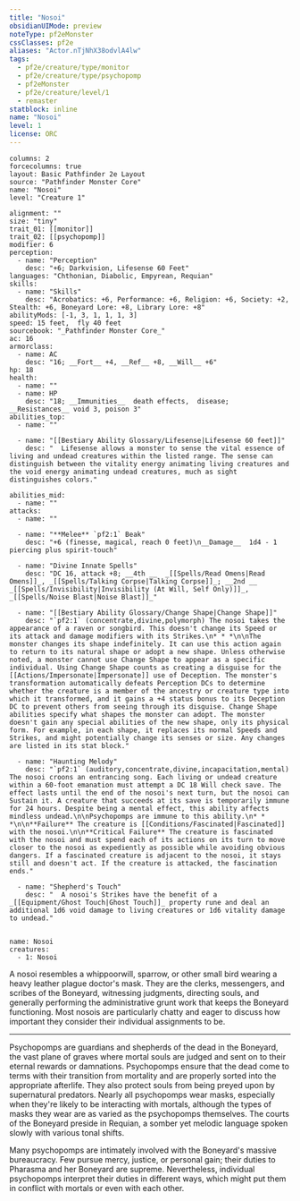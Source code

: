 ```yaml
---
title: "Nosoi"
obsidianUIMode: preview
noteType: pf2eMonster
cssClasses: pf2e
aliases: "Actor.nTjNhX38odvlA4lw" 
tags:
  - pf2e/creature/type/monitor
  - pf2e/creature/type/psychopomp
  - pf2eMonster
  - pf2e/creature/level/1
  - remaster
statblock: inline
name: "Nosoi"
level: 1
license: ORC
---
```


```statblock
columns: 2
forcecolumns: true
layout: Basic Pathfinder 2e Layout
source: "Pathfinder Monster Core"
name: "Nosoi"
level: "Creature 1"

alignment: ""
size: "tiny"
trait_01: [[monitor]]
trait_02: [[psychopomp]]
modifier: 6
perception:
  - name: "Perception"
    desc: "+6; Darkvision, Lifesense 60 Feet"
languages: "Chthonian, Diabolic, Empyrean, Requian"
skills:
  - name: "Skills"
    desc: "Acrobatics: +6, Performance: +6, Religion: +6, Society: +2, Stealth: +6, Boneyard Lore: +8, Library Lore: +8"
abilityMods: [-1, 3, 1, 1, 1, 3]
speed: 15 feet,  fly 40 feet
sourcebook: "_Pathfinder Monster Core_"
ac: 16
armorclass:
  - name: AC
    desc: "16; __Fort__ +4, __Ref__ +8, __Will__ +6"
hp: 18
health:
  - name: ""
  - name: HP
    desc: "18; __Immunities__  death effects,  disease; __Resistances__ void 3, poison 3"
abilities_top:
  - name: ""

  - name: "[[Bestiary Ability Glossary/Lifesense|Lifesense 60 feet]]"
    desc: "  Lifesense allows a monster to sense the vital essence of living and undead creatures within the listed range. The sense can distinguish between the vitality energy animating living creatures and the void energy animating undead creatures, much as sight distinguishes colors."

abilities_mid:
  - name: ""
attacks:
  - name: ""

  - name: "**Melee** `pf2:1` Beak"
    desc: "+6 (finesse, magical, reach 0 feet)\n__Damage__  1d4 - 1 piercing plus spirit-touch"

  - name: "Divine Innate Spells"
    desc: "DC 16, attack +8; __4th __  _[[Spells/Read Omens|Read Omens]]_, _[[Spells/Talking Corpse|Talking Corpse]]_; __2nd __  _[[Spells/Invisibility|Invisibility (At Will, Self Only)]]_, _[[Spells/Noise Blast|Noise Blast]]_"

  - name: "[[Bestiary Ability Glossary/Change Shape|Change Shape]]"
    desc: "`pf2:1` (concentrate,divine,polymorph) The nosoi takes the appearance of a raven or songbird. This doesn't change its Speed or its attack and damage modifiers with its Strikes.\n* * *\n\nThe monster changes its shape indefinitely. It can use this action again to return to its natural shape or adopt a new shape. Unless otherwise noted, a monster cannot use Change Shape to appear as a specific individual. Using Change Shape counts as creating a disguise for the [[Actions/Impersonate|Impersonate]] use of Deception. The monster's transformation automatically defeats Perception DCs to determine whether the creature is a member of the ancestry or creature type into which it transformed, and it gains a +4 status bonus to its Deception DC to prevent others from seeing through its disguise. Change Shape abilities specify what shapes the monster can adopt. The monster doesn't gain any special abilities of the new shape, only its physical form. For example, in each shape, it replaces its normal Speeds and Strikes, and might potentially change its senses or size. Any changes are listed in its stat block."

  - name: "Haunting Melody"
    desc: "`pf2:1` (auditory,concentrate,divine,incapacitation,mental) The nosoi croons an entrancing song. Each living or undead creature within a 60-foot emanation must attempt a DC 18 Will check save. The effect lasts until the end of the nosoi's next turn, but the nosoi can Sustain it. A creature that succeeds at its save is temporarily immune for 24 hours. Despite being a mental effect, this ability affects mindless undead.\n\nPsychopomps are immune to this ability.\n* * *\n\n**Failure** The creature is [[Conditions/Fascinated|Fascinated]] with the nosoi.\n\n**Critical Failure** The creature is fascinated with the nosoi and must spend each of its actions on its turn to move closer to the nosoi as expediently as possible while avoiding obvious dangers. If a fascinated creature is adjacent to the nosoi, it stays still and doesn't act. If the creature is attacked, the fascination ends."

  - name: "Shepherd's Touch"
    desc: "  A nosoi's Strikes have the benefit of a _[[Equipment/Ghost Touch|Ghost Touch]]_ property rune and deal an additional 1d6 void damage to living creatures or 1d6 vitality damage to undead."
 
```

```encounter-table
name: Nosoi
creatures:
  - 1: Nosoi
```



A nosoi resembles a whippoorwill, sparrow, or other small bird wearing a heavy leather plague doctor's mask. They are the clerks, messengers, and scribes of the Boneyard, witnessing judgments, directing souls, and generally performing the administrative grunt work that keeps the Boneyard functioning. Most nosois are particularly chatty and eager to discuss how important they consider their individual assignments to be.

* * *

Psychopomps are guardians and shepherds of the dead in the Boneyard, the vast plane of graves where mortal souls are judged and sent on to their eternal rewards or damnations. Psychopomps ensure that the dead come to terms with their transition from mortality and are properly sorted into the appropriate afterlife. They also protect souls from being preyed upon by supernatural predators. Nearly all psychopomps wear masks, especially when they're likely to be interacting with mortals, although the types of masks they wear are as varied as the psychopomps themselves. The courts of the Boneyard preside in Requian, a somber yet melodic language spoken slowly with various tonal shifts.

Many psychopomps are intimately involved with the Boneyard's massive bureaucracy. Few pursue mercy, justice, or personal gain; their duties to Pharasma and her Boneyard are supreme. Nevertheless, individual psychopomps interpret their duties in different ways, which might put them in conflict with mortals or even with each other.
